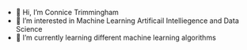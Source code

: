 - 👋 Hi, I’m Connice Trimmingham
- 👀 I’m interested in Machine Learning  Artificail Intelliegence and Data Science 
- 🌱 I’m currently learning different machine learning algorithms


<!---
ConniceT/ConniceT is a ✨ special ✨ repository because its `README.md` (this file) appears on your GitHub profile.
You can click the Preview link to take a look at your changes.
--->
